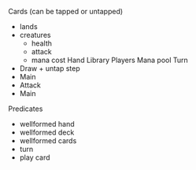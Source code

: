Cards (can be tapped or untapped)
- lands
- creatures
  - health
  - attack
  - mana cost
Hand
Library
Players
Mana pool
Turn
- Draw + untap step
- Main
- Attack
- Main

Predicates
- wellformed hand
- wellformed deck
- wellformed cards
- turn
- play card
